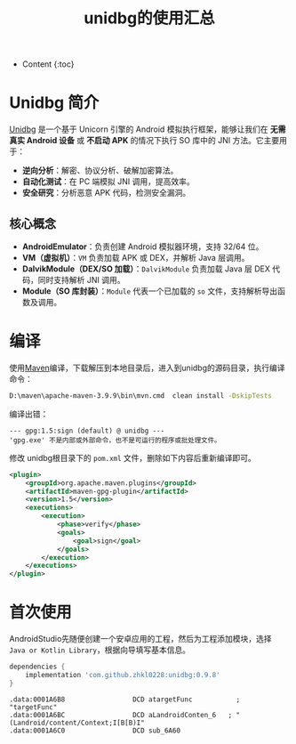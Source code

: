 ﻿---
layout:		post
category:	"sec"
title:		"unidbg的使用汇总"

tags:		[]
---
- Content
{:toc}


# Unidbg 简介

[Unidbg](https://github.com/zhkl0228/unidbg) 是一个基于 Unicorn 引擎的 Android 模拟执行框架，能够让我们在 **无需真实 Android 设备** 或 **不启动 APK** 的情况下执行 SO 库中的 JNI 方法。它主要用于：

- **逆向分析**：解密、协议分析、破解加密算法。
- **自动化测试**：在 PC 端模拟 JNI 调用，提高效率。
- **安全研究**：分析恶意 APK 代码，检测安全漏洞。

## 核心概念

- **AndroidEmulator**：负责创建 Android 模拟器环境，支持 32/64 位。
- **VM（虚拟机）**：`VM` 负责加载 APK 或 DEX，并解析 Java 层调用。
- **DalvikModule（DEX/SO 加载）**：`DalvikModule` 负责加载 Java 层 DEX 代码，同时支持解析 JNI 调用。
- **Module（SO 库封装）**：`Module` 代表一个已加载的 `so` 文件，支持解析导出函数及调用。

# 编译

使用[Maven](https://maven.apache.org/download.cgi)编译，下载解压到本地目录后，进入到unidbg的源码目录，执行编译命令：

```bash
D:\maven\apache-maven-3.9.9\bin\mvn.cmd  clean install -DskipTests
```

编译出错：

```
--- gpg:1.5:sign (default) @ unidbg ---
'gpg.exe' 不是内部或外部命令，也不是可运行的程序或批处理文件。
```

修改 unidbg根目录下的 `pom.xml` 文件，删除如下内容后重新编译即可。

```xml
<plugin>
    <groupId>org.apache.maven.plugins</groupId>
    <artifactId>maven-gpg-plugin</artifactId>
    <version>1.5</version>
    <executions>
        <execution>
            <phase>verify</phase>
            <goals>
                <goal>sign</goal>
            </goals>
        </execution>
    </executions>
</plugin>
```



# 首次使用

AndroidStudio先随便创建一个安卓应用的工程，然后为工程添加模块，选择 `Java or Kotlin Library`，根据向导填写基本信息。

```groovy
dependencies {
    implementation 'com.github.zhkl0228:unidbg:0.9.8'
}
```



```
.data:0001A6B8                 DCD atargetFunc           ; "targetFunc"
.data:0001A6BC                 DCD aLandroidConten_6   ; "(Landroid/content/Context;I[B[B)I"
.data:0001A6C0                 DCD sub_6A60
```

